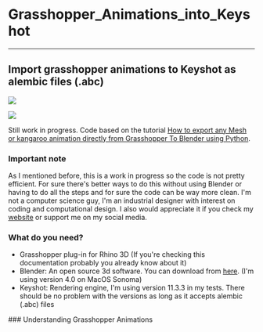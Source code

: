# Grasshopper_Animations_into_Keyshot

----

## Import grasshopper animations to Keyshot as alembic files (.abc)

![](IMGS/Bouncing_Ball_Intro.gif)

![](IMGS/Kangaroo_Animation_Intro.gif)

Still work in progress. Code based on the tutorial [How to export any Mesh or kangaroo animation directly from Grasshopper To Blender using Python](https://youtu.be/Xm__UO0vw8E?si=HCaIqv2emvJkY-vh). 

### Important note

As I mentioned before, this is a work in progress so the code is not pretty efficient. For sure there's better ways to do this without using Blender or having to do all the steps and for sure the code can be way more clean. I'm not a computer science guy, I'm an industrial designer with interest on coding and computational design. I also would appreciate it if you check my [website](https://jmuozan.github.io/jorgemunyozz.github.io/) or support me on my social media. 

### What do you need?

- Grasshopper plug-in for Rhino 3D (If you're checking this documentation probably you already know about it)
- Blender: An open source 3d software. You can download from [here](https://www.blender.org/). (I'm using version 4.0 on MacOS Sonoma)
- Keyshot: Rendering engine, I'm using version 11.3.3 in my tests. There should be no problem with the versions as long as it accepts alembic (.abc) files

### Understanding Grasshopper Animations







